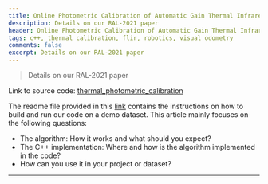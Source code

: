 ```yaml
---
title: Online Photometric Calibration of Automatic Gain Thermal Infrared Cameras
description: Details on our RAL-2021 paper
header: Online Photometric Calibration of Automatic Gain Thermal Infrared Cameras
tags: c++, thermal calibration, flir, robotics, visual odometry
comments: false
excerpt: Details on our RAL-2021 paper
---
```


> Details on our RAL-2021 paper

Link to source code: [thermal_photometric_calibration](https://github.com/mpdmanash/thermal_photometric_calibration)

The readme file provided in this [link](https://github.com/mpdmanash/thermal_photometric_calibration/blob/master/README.md) contains the instructions on how to build and run our code on a demo dataset. This article mainly focuses on the following questions:
 - The algorithm: How it works and what should you expect?
 - The C++ implementation: Where and how is the algorithm implemented in the code?
 - How can you use it in your project or dataset?

----
